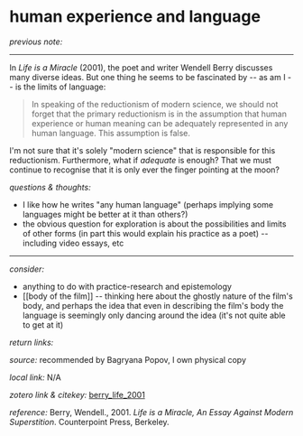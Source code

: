 # human experience and language

_previous note:_      

---

In _Life is a Miracle_ (2001), the poet and writer Wendell Berry discusses many diverse ideas. But one thing he seems to be fascinated by -- as am I -- is the limits of language:

>In speaking of the reductionism of modern science, we should not forget that the primary reductionism is in the assumption that human experience or human meaning can be adequately represented in any human language. This assumption is false.

I'm not sure that it's solely "modern science" that is responsible for this reductionism. Furthermore, what if _adequate_ is enough? That we must continue to recognise that it is only ever the finger pointing at the moon? 

_questions & thoughts:_

- I like how he writes "any human language" (perhaps implying some languages might be better at it than others?)
- the obvious question for exploration is about the possibilities and limits of other forms (in part this would explain his practice as a poet) -- including video essays, etc

--- 

_consider:_ 

- anything to do with practice-research and epistemology
- [[body of the film]] -- thinking here about the ghostly nature of the film's body, and perhaps the idea that even in describing the film's body the language is seemingly only dancing around the idea (it's not quite able to get at it)

_return links:_ 



_source:_ recommended by Bagryana Popov, I own physical copy      

_local link:_ N/A

_zotero link & citekey:_ [berry_life_2001](zotero://select/items/1_9DLVQHSG)  

_reference:_ Berry, Wendell., 2001. _Life is a Miracle, An Essay Against Modern Superstition_. Counterpoint Press, Berkeley.


